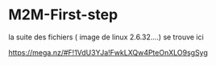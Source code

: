# M2M-First-step

la suite des fichiers ( image de linux 2.6.32....) se trouve ici

https://mega.nz/#F!1VdU3YJa!FwkLXQw4PteOnXLO9sgSyg
